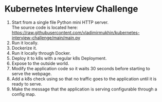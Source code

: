# Kubernetes Interview Challenge
1. Start from a single file Python mini HTTP server.<br>The source code is located here: https://raw.githubusercontent.com/vladimirmukhin/kubernetes-interview-challenge/main/main.py
2. Run it locally.
3. Dockerize it.
4. Run it locally through Docker.
5. Deploy it to k8s with a regular k8s Deployment.
6. Expose to the outside world.
7. Modify the application code so it waits 30 seconds before starting to serve the webpage.
8. Add a k8s check using so that no traffic goes to the application until it is ready to serve.
9. Make the message that the application is serving configurable through a config map.
